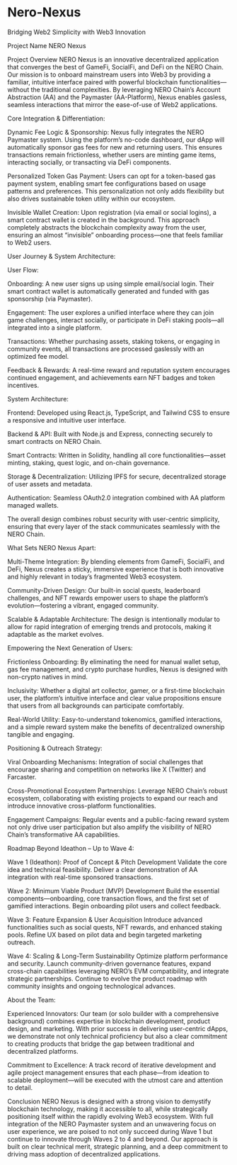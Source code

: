# Nero-Nexus
Bridging Web2 Simplicity with Web3 Innovation

Project Name
NERO Nexus



Project Overview
NERO Nexus is an innovative decentralized application that converges the best of GameFi, SocialFi, and DeFi on the NERO Chain. Our mission is to onboard mainstream users into Web3 by providing a familiar, intuitive interface paired with powerful blockchain functionalities—without the traditional complexities. By leveraging NERO Chain’s Account Abstraction (AA) and the Paymaster (AA-Platform), Nexus enables gasless, seamless interactions that mirror the ease-of-use of Web2 applications.

Core Integration & Differentiation:

Dynamic Fee Logic & Sponsorship:
Nexus fully integrates the NERO Paymaster system. Using the platform’s no-code dashboard, our dApp will automatically sponsor gas fees for new and returning users. This ensures transactions remain frictionless, whether users are minting game items, interacting socially, or transacting via DeFi components.

Personalized Token Gas Payment:
Users can opt for a token-based gas payment system, enabling smart fee configurations based on usage patterns and preferences. This personalization not only adds flexibility but also drives sustainable token utility within our ecosystem.

Invisible Wallet Creation:
Upon registration (via email or social logins), a smart contract wallet is created in the background. This approach completely abstracts the blockchain complexity away from the user, ensuring an almost “invisible” onboarding process—one that feels familiar to Web2 users.

User Journey & System Architecture:

User Flow:

Onboarding:
A new user signs up using simple email/social login. Their smart contract wallet is automatically generated and funded with gas sponsorship (via Paymaster).

Engagement:
The user explores a unified interface where they can join game challenges, interact socially, or participate in DeFi staking pools—all integrated into a single platform.

Transactions:
Whether purchasing assets, staking tokens, or engaging in community events, all transactions are processed gaslessly with an optimized fee model.

Feedback & Rewards:
A real-time reward and reputation system encourages continued engagement, and achievements earn NFT badges and token incentives.

System Architecture:

Frontend:
Developed using React.js, TypeScript, and Tailwind CSS to ensure a responsive and intuitive user interface.

Backend & API:
Built with Node.js and Express, connecting securely to smart contracts on NERO Chain.

Smart Contracts:
Written in Solidity, handling all core functionalities—asset minting, staking, quest logic, and on-chain governance.

Storage & Decentralization:
Utilizing IPFS for secure, decentralized storage of user assets and metadata.

Authentication:
Seamless OAuth2.0 integration combined with AA platform managed wallets.

The overall design combines robust security with user-centric simplicity, ensuring that every layer of the stack communicates seamlessly with the NERO Chain.

What Sets NERO Nexus Apart:

Multi-Theme Integration:
By blending elements from GameFi, SocialFi, and DeFi, Nexus creates a sticky, immersive experience that is both innovative and highly relevant in today’s fragmented Web3 ecosystem.

Community-Driven Design:
Our built-in social quests, leaderboard challenges, and NFT rewards empower users to shape the platform’s evolution—fostering a vibrant, engaged community.

Scalable & Adaptable Architecture:
The design is intentionally modular to allow for rapid integration of emerging trends and protocols, making it adaptable as the market evolves.

Empowering the Next Generation of Users:

Frictionless Onboarding:
By eliminating the need for manual wallet setup, gas fee management, and crypto purchase hurdles, Nexus is designed with non-crypto natives in mind.

Inclusivity:
Whether a digital art collector, gamer, or a first-time blockchain user, the platform’s intuitive interface and clear value propositions ensure that users from all backgrounds can participate comfortably.

Real-World Utility:
Easy-to-understand tokenomics, gamified interactions, and a simple reward system make the benefits of decentralized ownership tangible and engaging.

Positioning & Outreach Strategy:

Viral Onboarding Mechanisms:
Integration of social challenges that encourage sharing and competition on networks like X (Twitter) and Farcaster.

Cross-Promotional Ecosystem Partnerships:
Leverage NERO Chain’s robust ecosystem, collaborating with existing projects to expand our reach and introduce innovative cross-platform functionalities.

Engagement Campaigns:
Regular events and a public-facing reward system not only drive user participation but also amplify the visibility of NERO Chain’s transformative AA capabilities.

Roadmap Beyond Ideathon – Up to Wave 4:

Wave 1 (Ideathon): Proof of Concept & Pitch Development
Validate the core idea and technical feasibility. Deliver a clear demonstration of AA integration with real-time sponsored transactions.

Wave 2: Minimum Viable Product (MVP) Development
Build the essential components—onboarding, core transaction flows, and the first set of gamified interactions. Begin onboarding pilot users and collect feedback.

Wave 3: Feature Expansion & User Acquisition
Introduce advanced functionalities such as social quests, NFT rewards, and enhanced staking pools. Refine UX based on pilot data and begin targeted marketing outreach.

Wave 4: Scaling & Long-Term Sustainability
Optimize platform performance and security. Launch community-driven governance features, expand cross-chain capabilities leveraging NERO’s EVM compatibility, and integrate strategic partnerships. Continue to evolve the product roadmap with community insights and ongoing technological advances.

About the Team:

Experienced Innovators:
Our team (or solo builder with a comprehensive background) combines expertise in blockchain development, product design, and marketing. With prior success in delivering user-centric dApps, we demonstrate not only technical proficiency but also a clear commitment to creating products that bridge the gap between traditional and decentralized platforms.

Commitment to Excellence:
A track record of iterative development and agile project management ensures that each phase—from ideation to scalable deployment—will be executed with the utmost care and attention to detail.




Conclusion
NERO Nexus is designed with a strong vision to demystify blockchain technology, making it accessible to all, while strategically positioning itself within the rapidly evolving Web3 ecosystem. With full integration of the NERO Paymaster system and an unwavering focus on user experience, we are poised to not only succeed during Wave 1 but continue to innovate through Waves 2 to 4 and beyond. Our approach is built on clear technical merit, strategic planning, and a deep commitment to driving mass adoption of decentralized applications.

